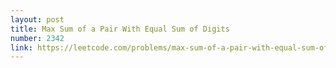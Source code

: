 ```yaml
---
layout: post
title: Max Sum of a Pair With Equal Sum of Digits
number: 2342
link: https://leetcode.com/problems/max-sum-of-a-pair-with-equal-sum-of-digits
---
```

